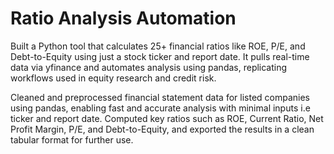 # Ratio Analysis Automation
Built a Python tool that calculates 25+ financial ratios like ROE, P/E, and Debt-to-Equity using just a stock ticker and report date. It pulls real-time data via yfinance and automates analysis using pandas, replicating workflows used in equity research and credit risk.

Cleaned and preprocessed financial statement data for listed companies using pandas, enabling fast and accurate analysis with minimal inputs i.e ticker and report date.
Computed key ratios such as ROE, Current Ratio, Net Profit Margin, P/E, and Debt-to-Equity, and exported the results in a clean tabular format for further use.
